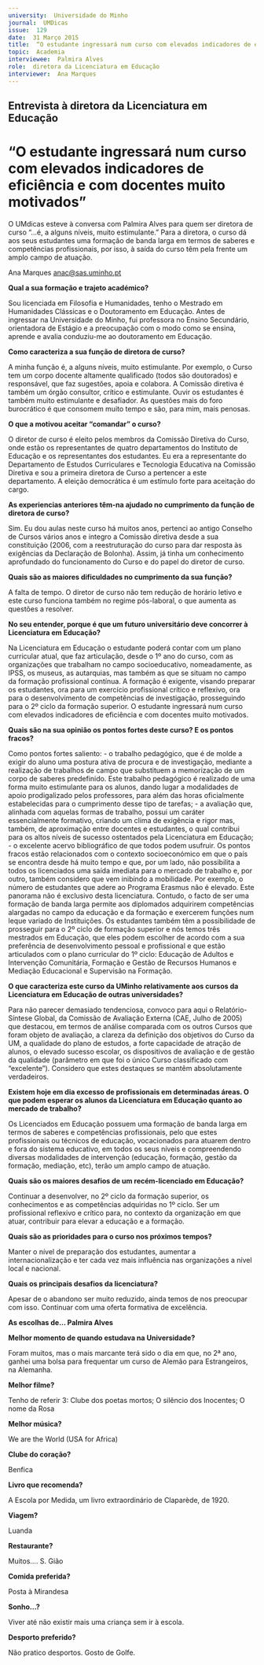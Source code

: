 ```yaml
---
university:  Universidade do Minho
journal:  UMDicas
issue:  129
date:  31 Março 2015
title:  “O estudante ingressará num curso com elevados indicadores de eficiência e com docentes muito motivados”
topic:  Academia
interviewee:  Palmira Alves
role:  diretora da Licenciatura em Educação
interviewer:  Ana Marques
---
```

 

## Entrevista à diretora da Licenciatura em Educação 

# “O estudante ingressará num curso com elevados indicadores de eficiência e com docentes muito motivados”

O UMdicas esteve à conversa com Palmira Alves para quem ser diretora de curso “…é, a alguns níveis, muito estimulante.” Para a diretora, o curso dá aos seus estudantes uma formação de banda larga em termos de saberes e competências profissionais, por isso, à saída do curso têm pela frente um amplo campo de atuação.

Ana Marques 
anac@sas.uminho.pt 

 
**Qual a sua formação e trajeto académico?**

Sou licenciada em Filosofia e Humanidades, tenho o Mestrado em Humanidades Clássicas e o Doutoramento em Educação. Antes de ingressar na Universidade do Minho, fui professora no Ensino Secundário, orientadora de Estágio e a preocupação com o modo como se ensina, aprende e avalia conduziu-me ao doutoramento em Educação.

 
**Como caracteriza a sua função de diretora de curso?**

A minha função é, a alguns níveis, muito estimulante. Por exemplo, o Curso tem um corpo docente altamente qualificado (todos são doutorados) e responsável, que faz sugestões, apoia e colabora. A Comissão diretiva é também um órgão consultor, crítico e estimulante. Ouvir os estudantes é também muito estimulante e desafiador. As questões mais do foro burocrático é que consomem muito tempo e são, para mim, mais penosas.

 
**O que a motivou aceitar “comandar” o curso?**

O diretor de curso é eleito pelos membros da Comissão Diretiva do Curso, onde estão os representantes de quatro departamentos do Instituto de Educação e os representantes dos estudantes. Eu era a representante do Departamento de Estudos Curriculares e Tecnologia Educativa na Comissão Diretiva e sou a primeira diretora de Curso a pertencer a este departamento. A eleição democrática é um estímulo forte para aceitação do cargo.

 
**As experiencias anteriores têm-na ajudado no cumprimento da função de diretora de curso?**

Sim. Eu dou aulas neste curso há muitos anos, pertenci ao antigo Conselho de Cursos vários anos e integro a Comissão diretiva desde a sua constituição (2006, com a reestruturação do curso para dar resposta às exigências da Declaração de Bolonha). Assim, já tinha um conhecimento aprofundado do funcionamento do Curso e do papel do diretor de curso.

 
**Quais são as maiores dificuldades no cumprimento da sua função?**

A falta de tempo. O diretor de curso não tem redução de horário letivo e este curso funciona também no regime pós-laboral, o que aumenta as questões a resolver.

 
**No seu entender, porque é que um futuro universitário deve concorrer à Licenciatura em Educação?**

Na Licenciatura em Educação o estudante poderá contar com um plano curricular atual, que faz articulação, desde o 1º ano do curso, com as organizações que trabalham no campo socioeducativo, nomeadamente, as IPSS, os museus, as autarquias, mas também as que se situam no campo da formação profissional contínua.
A formação é exigente, visando preparar os estudantes, ora para um exercício profissional crítico e reflexivo, ora para o desenvolvimento de competências de investigação, prosseguindo para o 2º ciclo da formação superior.
O estudante ingressará num curso com elevados indicadores de eficiência e com docentes muito motivados.

 
**Quais são na sua opinião os pontos fortes deste curso? E os pontos fracos?**

Como pontos fortes saliento: - o trabalho pedagógico, que é de molde a exigir do aluno uma postura ativa de procura e de investigação, mediante a realização de trabalhos de campo que substituem a memorização de um corpo de saberes predefinido. Este trabalho pedagógico é realizado de uma forma muito estimulante para os alunos, dando lugar a modalidades de apoio prodigalizado pelos professores, para além das horas oficialmente estabelecidas para o cumprimento desse tipo de tarefas; - a avaliação que, alinhada com aquelas formas de trabalho, possui um caráter essencialmente formativo, criando um clima de exigência e rigor mas, também, de aproximação entre docentes e estudantes, o qual contribui para os altos níveis de sucesso ostentados pela Licenciatura em Educação; - o excelente acervo bibliográfico de que todos podem usufruir.
Os pontos fracos estão relacionados com o contexto socioeconómico em que o país se encontra desde há muito tempo e que, por um lado, não possibilita a todos os licenciados uma saída imediata para o mercado de trabalho e, por outro, também considero que vem inibindo a mobilidade. Por exemplo, o número de estudantes que adere ao Programa Erasmus não é elevado. Este panorama não é exclusivo desta licenciatura. Contudo, o facto de ser uma formação de banda larga permite aos diplomados adquirirem competências alargadas no campo da educação e da formação e exercerem funções num leque variado de Instituições. Os estudantes também têm a possibilidade de prosseguir para o 2º ciclo de formação superior e nós temos três mestrados em Educação, que eles podem escolher de acordo com a sua preferência de desenvolvimento pessoal e profissional e que estão articulados com o plano curricular do 1º ciclo: Educação de Adultos e Intervenção Comunitária, Formação e Gestão de Recursos Humanos e Mediação Educacional e Supervisão na Formação.

 
**O que caracteriza este curso da UMinho relativamente aos cursos da Licenciatura em Educação de outras universidades?**

Para não parecer demasiado tendenciosa, convoco para aqui o Relatório-Síntese Global, da Comissão de Avaliação Externa (CAE, Julho de 2005) que destacou, em termos de análise comparada com os outros Cursos que foram objeto de avaliação, a clareza da definição dos objetivos do Curso da UM, a qualidade do plano de estudos, a forte capacidade de atração de alunos, o elevado sucesso escolar, os dispositivos de avaliação e de gestão da qualidade (parâmetro em que foi o único Curso classificado com “excelente”).
Considero que estes destaques se mantêm absolutamente verdadeiros.

 
**Existem hoje em dia excesso de profissionais em determinadas áreas. O que podem esperar os alunos da Licenciatura em Educação quanto ao mercado de trabalho?**

Os Licenciados em Educação possuem uma formação de banda larga em termos de saberes e competências profissionais, pelo que estes profissionais ou técnicos de educação, vocacionados para atuarem dentro e fora do sistema educativo, em todos os seus níveis e compreendendo diversas modalidades de intervenção (educação, formação, gestão da formação, mediação, etc), terão um amplo campo de atuação.

 
**Quais são os maiores desafios de um recém-licenciado em Educação?**

Continuar a desenvolver, no 2º ciclo da formação superior, os conhecimentos e as competências adquiridas no 1º ciclo. Ser um profissional reflexivo e crítico para, no contexto da organização em que atuar, contribuir para elevar a educação e a formação.

 
**Quais são as prioridades para o curso nos próximos tempos?**

Manter o nível de preparação dos estudantes, aumentar a internacionalização e ter cada vez mais influência nas organizações a nível local e nacional.

 
**Quais os principais desafios da licenciatura?**

Apesar de o abandono ser muito reduzido, ainda temos de nos preocupar com isso.
Continuar com uma oferta formativa de excelência.


 
**As escolhas de... Palmira Alves**
  
 
**Melhor momento de quando estudava na Universidade?**

Foram muitos, mas o mais marcante terá sido o dia em que, no 2ª ano, ganhei uma bolsa para frequentar um curso de Alemão para Estrangeiros, na Alemanha.

 
**Melhor filme?**

Tenho de referir 3: Clube dos poetas mortos; O silêncio dos Inocentes; O nome da Rosa 
 
 
**Melhor música?**

We are the World (USA for Africa) 
 
 
**Clube do coração?**

Benfica 
 
 
**Livro que recomenda?**

A Escola por Medida, um livro extraordinário de Claparède, de 1920.

 
**Viagem?**

Luanda 
 
 
**Restaurante?**

Muitos.... S. Gião 
 
 
**Comida preferida?**

Posta à Mirandesa 
 
 
**Sonho…?**

Viver até não existir mais uma criança sem ir à escola.

 
**Desporto preferido?**

Não pratico desportos. Gosto de Golfe.

 
